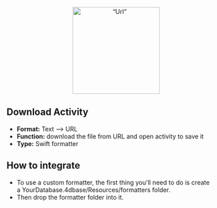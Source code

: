<p align="center"><img src="https://github.com/4d-for-ios/4d-for-ios-formatter-Download/blob/master/formatter.png" alt=“Url” height="auto" width="200"></p>

## Download Activity

* **Format:** Text ⟶ URL
* **Function:** download the file from URL and open activity to save it
* **Type:** Swift formatter

## How to integrate

* To use a custom formatter, the first thing you'll need to do is create a YourDatabase.4dbase/Resources/formatters folder.
* Then drop the formatter folder into it.
